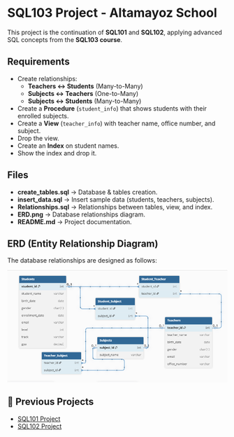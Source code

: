 # SQL103 Project - Altamayoz School

This project is the continuation of **SQL101** and **SQL102**, applying advanced SQL concepts from the **SQL103 course**.

## Requirements
- Create relationships:
  - **Teachers ↔ Students** (Many-to-Many)
  - **Subjects ↔ Teachers** (One-to-Many)
  - **Subjects ↔ Students** (Many-to-Many)
- Create a **Procedure** (`student_info`) that shows students with their enrolled subjects.
- Create a **View** (`teacher_info`) with teacher name, office number, and subject.
- Drop the view.
- Create an **Index** on student names.
- Show the index and drop it.

## Files
- **create_tables.sql** → Database & tables creation.
- **insert_data.sql** → Insert sample data (students, teachers, subjects).
- **Relationships.sql** → Relationships between tables, view, and index.
- **ERD.png** → Database relationships diagram.
- **README.md** → Project documentation.

## ERD (Entity Relationship Diagram)
The database relationships are designed as follows:

![Database ERD](ERD.png)

## 🔗 Previous Projects
- [SQL101 Project](https://github.com/almutawakilij-tech/SQL101-AltamayozSchool_DB)
- [SQL102 Project](https://github.com/almutawakilij-tech/SQL102-AltamayozSchool-DB)
